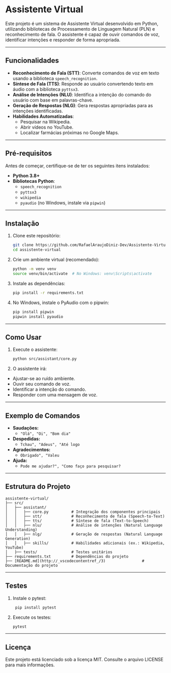 # Assistente Virtual

Este projeto é um sistema de Assistente Virtual desenvolvido em Python, utilizando bibliotecas de Processamento de Linguagem Natural (PLN) e reconhecimento de fala. O assistente é capaz de ouvir comandos de voz, identificar intenções e responder de forma apropriada.

---

## **Funcionalidades**
- **Reconhecimento de Fala (STT)**: Converte comandos de voz em texto usando a biblioteca `speech_recognition`.
- **Síntese de Fala (TTS)**: Responde ao usuário convertendo texto em áudio com a biblioteca `pyttsx3`.
- **Análise de Intenções (NLU)**: Identifica a intenção do comando do usuário com base em palavras-chave.
- **Geração de Respostas (NLG)**: Gera respostas apropriadas para as intenções identificadas.
- **Habilidades Automatizadas**:
  - Pesquisar na Wikipedia.
  - Abrir vídeos no YouTube.
  - Localizar farmácias próximas no Google Maps.

---

## **Pré-requisitos**
Antes de começar, certifique-se de ter os seguintes itens instalados:
- **Python 3.8+**
- **Bibliotecas Python**:
  - `speech_recognition`
  - `pyttsx3`
  - `wikipedia`
  - `pyaudio` (no Windows, instale via `pipwin`)

---

## **Instalação**
1. Clone este repositório:
   ```bash
   git clone https://github.com/RafaelAraujoDiniz-Dev/Assistente-Virtual.git
   cd assistente-virtual

2. Crie um ambiente virtual (recomendado):
   ```bash
   python -m venv venv
   source venv/bin/activate  # No Windows: venv\Scripts\activate

3. Instale as dependências:
   ```bash
   pip install -r requirements.txt
   
4. No Windows, instale o PyAudio com o pipwin:
    ```bash
   pip install pipwin
   pipwin install pyaudio

---

 ##  **Como Usar**
1. Execute o assistente:
   ```bash
   python src/assistant/core.py

2. O assistente irá:
- Ajustar-se ao ruído ambiente.
- Ouvir seu comando de voz.
- Identificar a intenção do comando.
- Responder com uma mensagem de voz.   

---
##  **Exemplo de Comandos**
- **Saudações:**
  - `"Olá", "Oi", "Bom dia"`
- **Despedidas:**
  - `Tchau", "Adeus", "Até logo`
- **Agradecimentos:**
  - `Obrigado", "Valeu`
- **Ajuda:**
  - `Pode me ajudar?", "Como faço para pesquisar?`

---

##  **Estrutura do Projeto**
```
assistente-virtual/
├── src/
│   ├── assistant/
│   │   ├── core.py          # Integração dos componentes principais
│   │   ├── stt/             # Reconhecimento de fala (Speech-to-Text)
│   │   ├── tts/             # Síntese de fala (Text-to-Speech)
│   │   ├── nlu/             # Análise de intenções (Natural Language Understanding)
│   │   ├── nlg/             # Geração de respostas (Natural Language Generation)
│   │   ├── skills/          # Habilidades adicionais (ex.: Wikipedia, YouTube)
│   ├── tests/               # Testes unitários
├── requirements.txt         # Dependências do projeto
├── [README.md](http://_vscodecontentref_/3)                # Documentação do projeto

```
---


##  **Testes**
1. Instale o pytest:
   ```bash
    pip install pytest

1. Execute os testes:
   ```bash
   pytest

 ---

##  **Licença**

Este projeto está licenciado sob a licença MIT. Consulte o arquivo LICENSE para mais informações.
